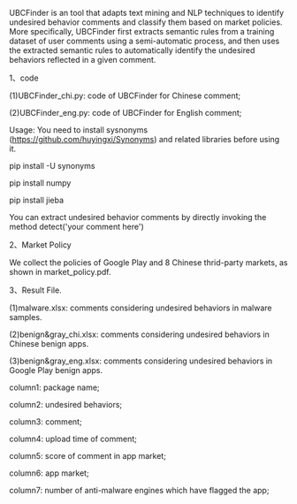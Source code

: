 UBCFinder is an tool that adapts text mining and NLP techniques to identify undesired behavior comments and classify them based on market policies. 
More specifically, UBCFinder first extracts semantic rules from a training dataset of user comments using a semi-automatic process, 
and then uses the extracted semantic rules to automatically identify the undesired behaviors reflected in a given comment.

1、code

(1)UBCFinder_chi.py: code of UBCFinder for Chinese comment;

(2)UBCFinder_eng.py: code of UBCFinder for English comment;

Usage: You need to install sysnonyms (https://github.com/huyingxi/Synonyms) and related libraries before using it.

pip install -U synonyms

pip install numpy

pip install jieba

You can extract undesired behavior comments by directly invoking the method detect('your comment here')

2、Market Policy

We collect the policies of Google Play and 8 Chinese thrid-party markets, as shown in market_policy.pdf.

3、Result File.

(1)malware.xlsx: comments considering undesired behaviors in malware samples.

(2)benign&gray_chi.xlsx: comments considering undesired behaviors in Chinese benign apps.

(3)benign&gray_eng.xlsx: comments considering undesired behaviors in Google Play benign apps.

column1: package name;

column2: undesired behaviors;

column3: comment;

column4: upload time of comment;

column5: score of comment in app market;

column6: app market;

column7: number of anti-malware engines which have flagged the app;
